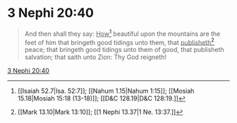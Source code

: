 # 3 Nephi 20:40

> And then shall they say: <u>How</u>[^a] beautiful upon the mountains are the feet of him that bringeth good tidings unto them, that <u>publisheth</u>[^b] peace; that bringeth good tidings unto them of good, that publisheth salvation; that saith unto Zion: Thy God reigneth!

[3 Nephi 20:40](https://www.churchofjesuschrist.org/study/scriptures/bofm/3-ne/20?lang=eng&id=p40#p40)


[^a]: [[Isaiah 52.7|Isa. 52:7]]; [[Nahum 1.15|Nahum 1:15]]; [[Mosiah 15.18|Mosiah 15:18 (13-18)]]; [[D&C 128.19|D&C 128:19.]]
[^b]: [[Mark 13.10|Mark 13:10]]; [[1 Nephi 13.37|1 Ne. 13:37.]]
